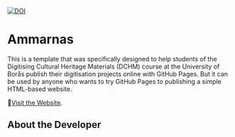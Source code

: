 [![DOI](https://zenodo.org/badge/471756787.svg)](https://zenodo.org/badge/latestdoi/471756787)

# Ammarnas

This is a template that was specifically designed to help students of the Digitising Cultural Heritage Materials (DCHM) course at the University of Borås publish their digitisation projects online with GitHub Pages. 
But it can be used by anyone who wants to try GitHub Pages to publishing a simple HTML-based website.

🚀[Visit the Website](https://sashas5454.github.io/Ammarnas/).

## About the Developer
